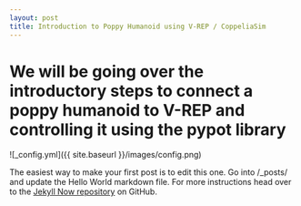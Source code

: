 ```yaml
---
layout: post
title: Introduction to Poppy Humanoid using V-REP / CoppeliaSim
---
```


# We will be going over the introductory steps to connect a poppy humanoid to V-REP and controlling it using the pypot library

![_config.yml]({{ site.baseurl }}/images/config.png)

The easiest way to make your first post is to edit this one. Go into /_posts/ and update the Hello World markdown file. For more instructions head over to the [Jekyll Now repository](https://github.com/barryclark/jekyll-now) on GitHub.
